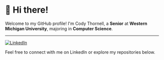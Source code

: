 # 👋 Hi there!

Welcome to my GitHub profile! I'm Cody Thornell, a **Senior** at **Western Michigan University**, majoring in **Computer Science**. 

---

[![LinkedIn](https://img.shields.io/badge/LinkedIn-0077B5?logo=linkedin&logoColor=white)](https://www.linkedin.com/in/codythornell/)

Feel free to connect with me on LinkedIn or explore my repositories below.

